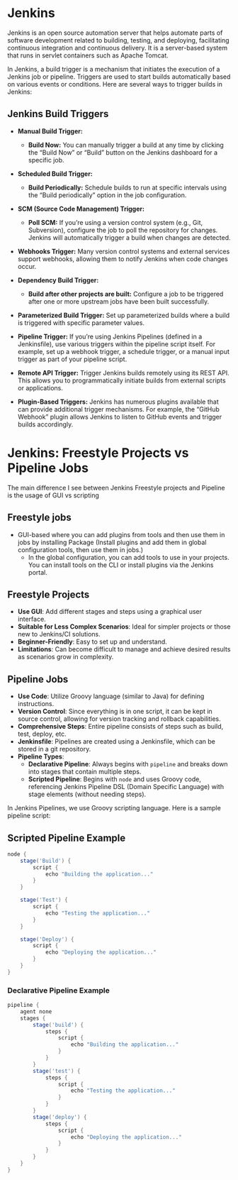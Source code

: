 
##


# Jenkins

Jenkins is an open source automation server that helps automate parts of software development related to building, testing, and deploying, facilitating continuous integration and continuous delivery. It is a server-based system that runs in servlet containers such as Apache Tomcat. 

In Jenkins, a build trigger is a mechanism that initiates the execution of a Jenkins job or pipeline. Triggers are used to start builds automatically based on various events or conditions. Here are several ways to trigger builds in Jenkins:

## Jenkins Build Triggers

- **Manual Build Trigger:**
  - **Build Now:** You can manually trigger a build at any time by clicking the “Build Now” or “Build” button on the Jenkins dashboard for a specific job.

- **Scheduled Build Trigger:**
  - **Build Periodically:** Schedule builds to run at specific intervals using the “Build periodically” option in the job configuration.

- **SCM (Source Code Management) Trigger:**
  - **Poll SCM:** If you’re using a version control system (e.g., Git, Subversion), configure the job to poll the repository for changes. Jenkins will automatically trigger a build when changes are detected.

- **Webhooks Trigger:** Many version control systems and external services support webhooks, allowing them to notify Jenkins when code changes occur.

- **Dependency Build Trigger:** 
  - **Build after other projects are built:** Configure a job to be triggered after one or more upstream jobs have been built successfully.

- **Parameterized Build Trigger:** Set up parameterized builds where a build is triggered with specific parameter values.

- **Pipeline Trigger:** If you’re using Jenkins Pipelines (defined in a Jenkinsfile), use various triggers within the pipeline script itself. For example, set up a webhook trigger, a schedule trigger, or a manual input trigger as part of your pipeline script.

- **Remote API Trigger:** Trigger Jenkins builds remotely using its REST API. This allows you to programmatically initiate builds from external scripts or applications.

- **Plugin-Based Triggers:** Jenkins has numerous plugins available that can provide additional trigger mechanisms. For example, the “GitHub Webhook” plugin allows Jenkins to listen to GitHub events and trigger builds accordingly.


# Jenkins: Freestyle Projects vs Pipeline Jobs

The main difference I see between Jenkins Freestyle projects and Pipeline is the usage of GUI vs scripting

## Freestyle jobs 

- GUI-based where you can add plugins from tools and then use them in jobs by installing Package (Install plugins and add them in global configuration tools, then use them in jobs.)
  -  In the global configuration, you can add tools to use in your projects. You can install tools on the CLI or install plugins via the Jenkins portal.

## Freestyle Projects
- **Use GUI**: Add different stages and steps using a graphical user interface.
- **Suitable for Less Complex Scenarios**: Ideal for simpler projects or those new to Jenkins/CI solutions.
- **Beginner-Friendly**: Easy to set up and understand.
- **Limitations**: Can become difficult to manage and achieve desired results as scenarios grow in complexity.

## Pipeline Jobs
- **Use Code**: Utilize Groovy language (similar to Java) for defining instructions.
- **Version Control**: Since everything is in one script, it can be kept in source control, allowing for version tracking and rollback capabilities.
- **Comprehensive Steps**: Entire pipeline consists of steps such as build, test, deploy, etc.
- **Jenkinsfile**: Pipelines are created using a Jenkinsfile, which can be stored in a git repository.
- **Pipeline Types**:
  - **Declarative Pipeline**: Always begins with `pipeline` and breaks down into stages that contain multiple steps.
  - **Scripted Pipeline**: Begins with `node` and uses Groovy code, referencing Jenkins Pipeline DSL (Domain Specific Language) with stage elements (without needing steps).




In Jenkins Pipelines, we use Groovy scripting language. Here is a sample pipeline script:

## Scripted Pipeline Example

```groovy
node {
    stage('Build') {
        script {
            echo "Building the application..."
        }
    }

    stage('Test') {
        script {
            echo "Testing the application..."
        }
    }

    stage('Deploy') {
        script {
            echo "Deploying the application..."
        }
    }
}
```

### Declarative Pipeline Example

```groovy
pipeline {
    agent none
    stages {
        stage('build') {
            steps {
                script {
                    echo "Building the application..."
                }
            }
        }
        stage('test') {
            steps {
                script {
                    echo "Testing the application..."
                }
            }
        }
        stage('deploy') {
            steps {
                script {
                    echo "Deploying the application..."
                }
            }
        }
    }
}
```
